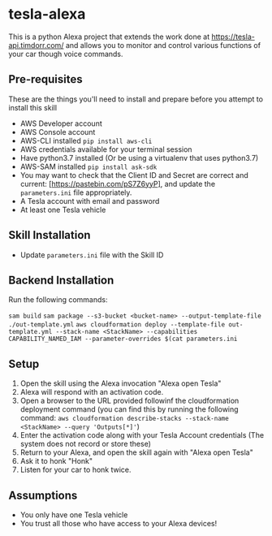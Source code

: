 # tesla-alexa
This is a python Alexa project that extends the work done at https://tesla-api.timdorr.com/ and allows you to monitor and control various functions of your car though voice commands.

## Pre-requisites
These are the things you'll need to install and prepare before you attempt to install this skill
* AWS Developer account
* AWS Console account
* AWS-CLI installed `pip install aws-cli`
* AWS credentials available for your terminal session
* Have python3.7 installed (Or be using a virtualenv that uses python3.7)
* AWS-SAM installed `pip install ask-sdk`
* You may want to check that the Client ID and Secret are correct and current: [https://pastebin.com/pS7Z6yyP], and update the `parameters.ini` file appropriately.
* A Tesla account with email and password
* At least one Tesla vehicle

## Skill Installation

* Update `parameters.ini` file with the Skill ID

## Backend Installation

Run the following commands:

`sam build`
`sam package --s3-bucket <bucket-name> --output-template-file ./out-template.yml`
`aws cloudformation deploy --template-file out-template.yml --stack-name <StackName> --capabilities CAPABILITY_NAMED_IAM --parameter-overrides $(cat parameters.ini`

## Setup

1. Open the skill using the Alexa invocation "Alexa open Tesla"
2. Alexa will respond with an activation code.
3. Open a browser to the URL provided followinf the cloudformation deployment command (you can find this by running the following command: `aws cloudformation describe-stacks --stack-name <StackName> --query 'Outputs[*]'`)
4. Enter the activation code along with your Tesla Account credentials (The system does not record or store these)
5. Return to your Alexa, and open the skill again with "Alexa open Tesla"
6. Ask it to honk "Honk"
7. Listen for your car to honk twice.

## Assumptions

* You only have one Tesla vehicle
* You trust all those who have access to your Alexa devices!